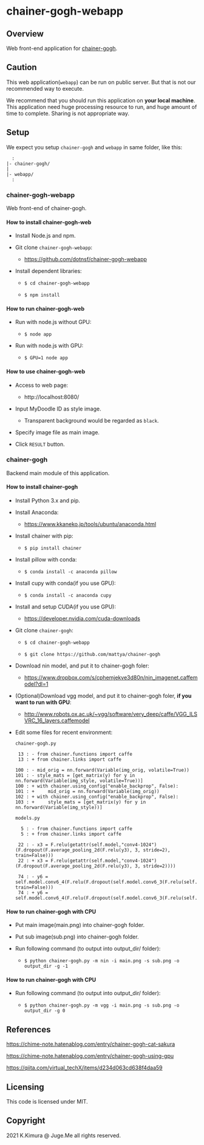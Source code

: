 # chainer-gogh-webapp

## Overview

Web front-end application for [chainer-gogh](https://github.com/mattya/chainer-gogh).


## Caution

This web application(`webapp`) can be run on public server. But that is not our recommended way to execute.

We recommend that you should run this application on **your local machine**. This application need huge processing resource to run, and huge amount of time to complete. Sharing is not appropriate way.


## Setup

We expect you setup `chainer-gogh` and `webapp` in same folder, like this:

```
  :
|- chainer-gogh/
|
|- webapp/
  : 
```

### chainer-gogh-webapp

Web front-end of chainer-gogh.


#### How to install chainer-gogh-web

- Install Node.js and npm.

- Git clone `chainer-gogh-webapp`:

  - https://github.com/dotnsf/chainer-gogh-webapp

- Install dependent libraries:

  - `$ cd chainer-gogh-webapp`

  - `$ npm install`


#### How to run chainer-gogh-web

- Run with node.js without GPU:

  - `$ node app`

- Run with node.js with GPU:

  - `$ GPU=1 node app`


#### How to use chainer-gogh-web

- Access to web page:

  - http://localhost:8080/

- Input MyDoodle ID as style image.

  - Transparent background would be regarded as `black`.

- Specify image file as main image.

- Click `RESULT` button.


### chainer-gogh

Backend main module of this application.


#### How to install chainer-gogh

- Install Python 3.x and pip.

- Install Anaconda:

  - https://www.kkaneko.jp/tools/ubuntu/anaconda.html

- Install chainer with pip:

  - `$ pip install chainer`

- Install pillow with conda:

  - `$ conda install -c anaconda pillow`

- Install cupy with conda(if you use GPU):

  - `$ conda install -c anaconda cupy`

- Install and setup CUDA(if you use GPU):

  - https://developer.nvidia.com/cuda-downloads

- Git clone `chainer-gogh`:

  - `$ cd chainer-gogh-webapp`

  - `$ git clone https://github.com/mattya/chainer-gogh`

- Download nin model, and put it to chainer-gogh foler:

  - https://www.dropbox.com/s/cphemjekve3d80n/nin_imagenet.caffemodel?dl=1

- (Optional)Download vgg model, and put it to chainer-gogh foler, **if you want to run with GPU**:

  - http://www.robots.ox.ac.uk/~vgg/software/very_deep/caffe/VGG_ILSVRC_16_layers.caffemodel

- Edit some files for recent environment:

  `chainer-gogh.py`
  ```
   13 : - from chainer.functions import caffe
   13 : + from chainer.links import caffe

  100 : - mid_orig = nn.forward(Variable(img_orig, volatile=True))
  101 : - style_mats = [get_matrix(y) for y in nn.forward(Variable(img_style, volatile=True))]
  100 : + with chainer.using_config("enable_backprop", False):
  101 : +     mid_orig = nn.forward(Variable(img_orig))
  102 : + with chainer.using_config("enable_backprop", False):
  103 : +     style_mats = [get_matrix(y) for y in nn.forward(Variable(img_style))]
  ```

  `models.py`
  ```
    5 : - from chainer.functions import caffe
    5 : + from chainer.links import caffe

   22 : - x3 = F.relu(getattr(self.model,"conv4-1024")(F.dropout(F.average_pooling_2d(F.relu(y3), 3, stride=2), train=False)))
   22 : + x3 = F.relu(getattr(self.model,"conv4-1024")(F.dropout(F.average_pooling_2d(F.relu(y3), 3, stride=2))))

   74 : - y6 = self.model.conv6_4(F.relu(F.dropout(self.model.conv6_3(F.relu(self.model.conv6_2(F.relu(self.model.conv6_1(x5))))), train=False)))
   74 : + y6 = self.model.conv6_4(F.relu(F.dropout(self.model.conv6_3(F.relu(self.model.conv6_2(F.relu(self.model.conv6_1(x5))))))))
  ```


#### How to run chainer-gogh with CPU

- Put main image(main.png) into chainer-gogh folder.

- Put sub image(sub.png) into chainer-gogh folder.

- Run following command (to output into output_dir/ folder):

  - `$ python chainer-gogh.py -m nin -i main.png -s sub.png -o output_dir -g -1`


#### How to run chainer-gogh with CPU

- Run following command (to output into output_dir/ folder):

  - `$ python chainer-gogh.py -m vgg -i main.png -s sub.png -o output_dir -g 0`


## References

https://chime-note.hatenablog.com/entry/chainer-gogh-cat-sakura

https://chime-note.hatenablog.com/entry/chainer-gogh-using-gpu

https://qiita.com/virtual_techX/items/d234d063cd638f4daa59


## Licensing

This code is licensed under MIT.


## Copyright

2021 K.Kimura @ Juge.Me all rights reserved.

